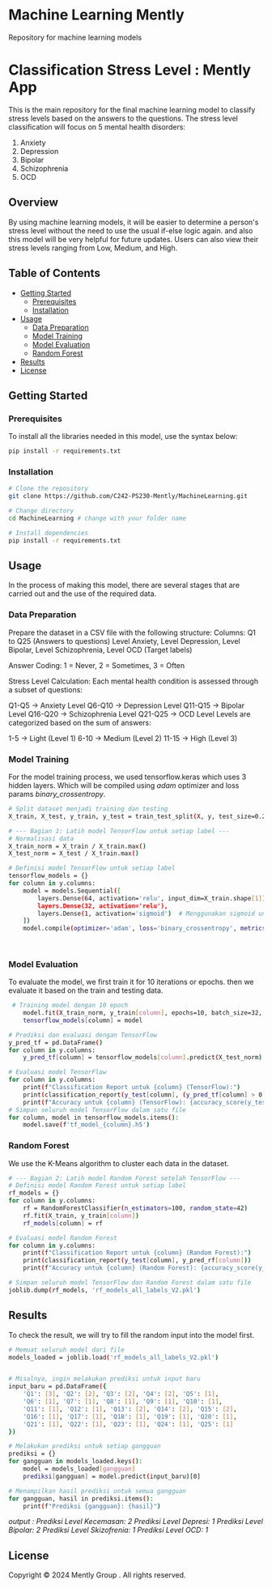 # Machine Learning Mently
Repository for machine learning models
# Classification Stress Level : Mently App
This is the main repository for the final machine learning model to classify stress levels based on the answers to the questions. The stress level classification will focus on 5 mental health disorders:
1. Anxiety
2. Depression
3. Bipolar
4. Schizophrenia
5. OCD
## Overview
By using machine learning models, it will be easier to determine a person's stress level without the need to use the usual if-else logic again. and also this model will be very helpful for future updates. Users can also view their stress levels ranging from Low, Medium, and High.

## Table of Contents

- [Getting Started](#getting-started)
  - [Prerequisites](#prerequisites)
  - [Installation](#installation)
- [Usage](#usage)
  - [Data Preparation](#data-preparation)
  - [Model Training](#model-training)
  - [Model Evaluation](#model-evaluation)
  - [Random Forest](#random-forest)
- [Results](#results)
- [License](#license)

## Getting Started

### Prerequisites
To install all the libraries needed in this model, use the syntax below:
```bash
pip install -r requirements.txt
```
### Installation
```bash
# Clone the repository
git clone https://github.com/C242-PS230-Mently/MachineLearning.git 

# Change directory
cd MachineLearning # change with your folder name

# Install dependencies
pip install -r requirements.txt
```
## Usage

In the process of making this model, there are several stages that are carried out and the use of the required data.

### Data Preparation
Prepare the dataset in a CSV file with the following structure:
Columns:
Q1 to Q25 (Answers to questions)
Level Anxiety, Level Depression, Level Bipolar, Level Schizophrenia, Level OCD (Target labels)

Answer Coding:
1 = Never, 2 = Sometimes, 3 = Often

Stress Level Calculation:
Each mental health condition is assessed through a subset of questions:

Q1-Q5 → Anxiety Level
Q6-Q10 → Depression Level
Q11-Q15 → Bipolar Level
Q16-Q20 → Schizophrenia Level
Q21-Q25 → OCD Level
Levels are categorized based on the sum of answers:

1-5 → Light (Level 1)
6-10 → Medium (Level 2)
11-15 → High (Level 3)

### Model Training
For the model training process, we used tensorflow.keras which uses 3 hidden layers. Which will be compiled using *adam* optimizer and loss params *binary_crossentropy*.
```bash
# Split dataset menjadi training dan testing
X_train, X_test, y_train, y_test = train_test_split(X, y, test_size=0.2, random_state=42)

# --- Bagian 1: Latih model TensorFlow untuk setiap label ---
# Normalisasi data
X_train_norm = X_train / X_train.max()
X_test_norm = X_test / X_train.max()

# Definisi model TensorFlow untuk setiap label
tensorflow_models = {}
for column in y.columns:
    model = models.Sequential([
        layers.Dense(64, activation='relu', input_dim=X_train.shape[1]),
        layers.Dense(32, activation='relu'),
        layers.Dense(1, activation='sigmoid')  # Menggunakan sigmoid untuk prediksi binary
    ])
    model.compile(optimizer='adam', loss='binary_crossentropy', metrics=['accuracy'])
    
   
```
### Model Evaluation
To evaluate the model, we first train it for 10 iterations or epochs. then we evaluate it based on the train and testing data.
```bash
 # Training model dengan 10 epoch
    model.fit(X_train_norm, y_train[column], epochs=10, batch_size=32, verbose=1)
    tensorflow_models[column] = model

# Prediksi dan evaluasi dengan TensorFlow
y_pred_tf = pd.DataFrame()
for column in y.columns:
    y_pred_tf[column] = tensorflow_models[column].predict(X_test_norm).flatten()

# Evaluasi model TensorFlow
for column in y.columns:
    print(f"Classification Report untuk {column} (TensorFlow):")
    print(classification_report(y_test[column], (y_pred_tf[column] > 0.5).astype(int)))
    print(f"Accuracy untuk {column} (TensorFlow): {accuracy_score(y_test[column], (y_pred_tf[column] > 0.5).astype(int))}\n")
# Simpan seluruh model TensorFlow dalam satu file
for column, model in tensorflow_models.items():
    model.save(f'tf_model_{column}.h5')
```

### Random Forest
We use the K-Means algorithm to cluster each data in the dataset.
```bash
# --- Bagian 2: Latih model Random Forest setelah TensorFlow ---
# Definisi model Random Forest untuk setiap label
rf_models = {}
for column in y.columns:
    rf = RandomForestClassifier(n_estimators=100, random_state=42)
    rf.fit(X_train, y_train[column])
    rf_models[column] = rf

# Evaluasi model Random Forest
for column in y.columns:
    print(f"Classification Report untuk {column} (Random Forest):")
    print(classification_report(y_test[column], y_pred_rf[column]))
    print(f"Accuracy untuk {column} (Random Forest): {accuracy_score(y_test[column], y_pred_rf[column])}\n")

# Simpan seluruh model TensorFlow dan Random Forest dalam satu file
joblib.dump(rf_models, 'rf_models_all_labels_V2.pkl')
```
## Results
To check the result, we will try to fill the random input into the model first.
```bash
# Memuat seluruh model dari file
models_loaded = joblib.load('rf_models_all_labels_V2.pkl')


# Misalnya, ingin melakukan prediksi untuk input baru
input_baru = pd.DataFrame({
    'Q1': [3], 'Q2': [2], 'Q3': [2], 'Q4': [2], 'Q5': [1],
    'Q6': [1], 'Q7': [1], 'Q8': [1], 'Q9': [1], 'Q10': [1],
    'Q11': [1], 'Q12': [1], 'Q13': [2], 'Q14': [2], 'Q15': [2],
    'Q16': [1], 'Q17': [1], 'Q18': [1], 'Q19': [1], 'Q20': [1],
    'Q21': [1], 'Q22': [1], 'Q23': [1], 'Q24': [1], 'Q25': [1]
})

# Melakukan prediksi untuk setiap gangguan
prediksi = {}
for gangguan in models_loaded.keys():
    model = models_loaded[gangguan]
    prediksi[gangguan] = model.predict(input_baru)[0]

# Menampilkan hasil prediksi untuk semua gangguan
for gangguan, hasil in prediksi.items():
    print(f"Prediksi {gangguan}: {hasil}")
```
*output :* 
*Prediksi Level Kecemasan: 2
Prediksi Level Depresi: 1
Prediksi Level Bipolar: 2
Prediksi Level Skizofrenia: 1
Prediksi Level OCD: 1*

## License
Copyright © 2024 Mently Group . All rights reserved.



